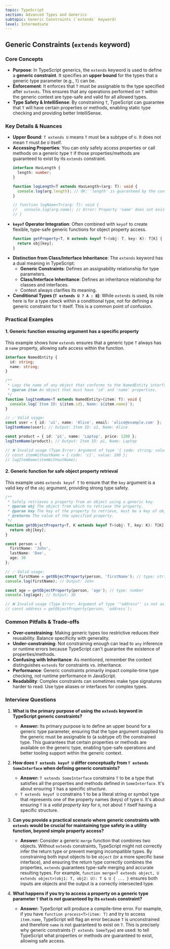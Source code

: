```yaml
---
topic: TypeScript
section: Advanced Types and Generics
subtopic: Generic Constraints (`extends` keyword)
level: Intermediate
---
```


## Generic Constraints (`extends` keyword)
### Core Concepts
*   **Purpose**: In TypeScript generics, the `extends` keyword is used to define a **generic constraint**. It specifies an **upper bound** for the types that a generic type parameter (e.g., `T`) can be.
*   **Enforcement**: It enforces that `T` must be assignable to the type specified after `extends`. This ensures that any operations performed on `T` within the generic context are type-safe and valid for all allowed types.
*   **Type Safety & IntelliSense**: By constraining `T`, TypeScript can guarantee that `T` will have certain properties or methods, enabling static type checking and providing better IntelliSense.

### Key Details & Nuances
*   **Upper Bound**: `T extends U` means `T` must be a subtype of `U`. It does not mean `T` must *be* `U` itself.
*   **Accessing Properties**: You can only safely access properties or call methods on a generic type `T` if those properties/methods are guaranteed to exist by its `extends` constraint.
    ```typescript
    interface HasLength {
      length: number;
    }

    function logLength<T extends HasLength>(arg: T): void {
      console.log(arg.length); // OK: 'length' is guaranteed by the constraint
    }

    // function logName<T>(arg: T): void {
    //   console.log(arg.name); // Error: Property 'name' does not exist on type 'T'.
    // }
    ```
*   **`keyof` Operator Integration**: Often combined with `keyof` to create flexible, type-safe generic functions for object property access.
    ```typescript
    function getProperty<T, K extends keyof T>(obj: T, key: K): T[K] {
      return obj[key];
    }
    ```
*   **Distinction from Class/Interface Inheritance**: The `extends` keyword has a dual meaning in TypeScript:
    *   **Generic Constraints**: Defines an assignability relationship for type parameters.
    *   **Class/Interface Inheritance**: Defines an inheritance relationship for classes and interfaces.
    *   Context always clarifies its meaning.
*   **Conditional Types (`T extends U ? A : B`)**: While `extends` is used, its role here is for a type check within a conditional type, not for defining a generic constraint for `T` itself. This is a common point of confusion.

### Practical Examples
#### 1. Generic function ensuring argument has a specific property
This example shows how `extends` ensures that a generic type `T` always has a `name` property, allowing safe access within the function.

```typescript
interface NamedEntity {
  id: string;
  name: string;
}

/**
 * Logs the name of any object that conforms to the NamedEntity interface.
 * @param item An object that must have 'id' and 'name' properties.
 */
function logItemName<T extends NamedEntity>(item: T): void {
  console.log(`Item ID: ${item.id}, Name: ${item.name}`);
}

// ✅ Valid usage:
const user = { id: 'u1', name: 'Alice', email: 'alice@example.com' };
logItemName(user); // Output: Item ID: u1, Name: Alice

const product = { id: 'p1', name: 'Laptop', price: 1200 };
logItemName(product); // Output: Item ID: p1, Name: Laptop

// ❌ Invalid usage (Type Error: Argument of type '{ code: string; value: number; }' is not assignable to parameter of type 'NamedEntity'):
// const itemWithoutName = { code: 'c1', value: 100 };
// logItemName(itemWithoutName);
```

#### 2. Generic function for safe object property retrieval
This example uses `extends keyof T` to ensure that the `key` argument is a valid key of the `obj` argument, providing strong type safety.

```typescript
/**
 * Safely retrieves a property from an object using a generic key.
 * @param obj The object from which to retrieve the property.
 * @param key The key of the property to retrieve, must be a key of obj.
 * @returns The value of the specified property.
 */
function getObjectProperty<T, K extends keyof T>(obj: T, key: K): T[K] {
  return obj[key];
}

const person = {
  firstName: 'John',
  lastName: 'Doe',
  age: 30
};

// ✅ Valid usage:
const firstName = getObjectProperty(person, 'firstName'); // type: string
console.log(firstName); // Output: John

const age = getObjectProperty(person, 'age'); // type: number
console.log(age); // Output: 30

// ❌ Invalid usage (Type Error: Argument of type '"address"' is not assignable to parameter of type '"firstName" | "lastName" | "age"'):
// const address = getObjectProperty(person, 'address');
```

### Common Pitfalls & Trade-offs
*   **Over-constraining**: Making generic types too restrictive reduces their reusability. Balance specificity with generality.
*   **Under-constraining**: Not constraining enough can lead to `any` inference or runtime errors because TypeScript can't guarantee the existence of properties/methods.
*   **Confusing with Inheritance**: As mentioned, remember the context distinguishes `extends` for constraints vs. inheritance.
*   **Performance**: Generic constraints primarily impact compile-time type checking, not runtime performance in JavaScript.
*   **Readability**: Complex constraints can sometimes make type signatures harder to read. Use type aliases or interfaces for complex types.

### Interview Questions
1.  **What is the primary purpose of using the `extends` keyword in TypeScript generic constraints?**
    *   **Answer:** Its primary purpose is to define an upper bound for a generic type parameter, ensuring that the type argument supplied to the generic must be assignable to (a subtype of) the constrained type. This guarantees that certain properties or methods are available on the generic type, enabling type-safe operations and better tooling support within the generic context.

2.  **How does `T extends keyof U` differ conceptually from `T extends SomeInterface` when defining generic constraints?**
    *   **Answer:** `T extends SomeInterface` constrains `T` to be a type that satisfies all the properties and methods defined in `SomeInterface`. It's about ensuring `T` has a specific *structure*.
    *   `T extends keyof U` constrains `T` to be a literal string or symbol type that represents one of the property names (keys) of type `U`. It's about ensuring `T` is a *valid property key* for `U`, not about `T` itself having a specific structure.

3.  **Can you provide a practical scenario where generic constraints with `extends` would be crucial for maintaining type safety in a utility function, beyond simple property access?**
    *   **Answer:** Consider a generic `merge` function that combines two objects. Without `extends` constraints, TypeScript might not correctly infer the return type or prevent merging incompatible types. By constraining both input objects to be `object` (or a more specific base interface), and ensuring the return type correctly combines the properties, `extends` guarantees type-safe merging and accurate resulting types. For example, `function merge<T extends object, U extends object>(obj1: T, obj2: U): T & U { ... }` ensures both inputs are objects and the output is a correctly intersected type.

4.  **What happens if you try to access a property on a generic type parameter `T` that is *not* guaranteed by its `extends` constraint?**
    *   **Answer:** TypeScript will produce a compile-time error. For example, if you have `function process<T>(item: T)` and try to access `item.name`, TypeScript will flag an error because `T` is unconstrained and therefore `name` is not guaranteed to exist on `T`. This is precisely why generic constraints (`T extends SomeType`) are used: to tell TypeScript what properties or methods *are* guaranteed to exist, allowing safe access.